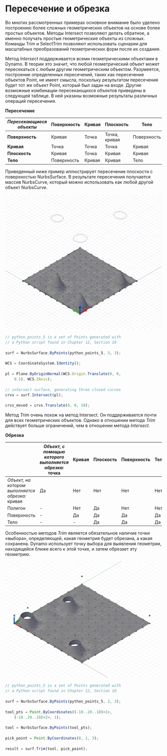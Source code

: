 # Пересечение и обрезка

Во многих рассмотренных примерах основное внимание было уделено построению более сложных геометрических объектов на основе более простых объектов. Методы Intersect позволяют делать обратное, а именно получать простые геометрические объекты из сложных. Команды Trim и SelectTrim позволяют использовать сценарии для масштабных преобразований геометрических форм после их создания.

Метод *Intersect* поддерживается всеми геометрическими объектами в Dynamo. В теории это значит, что любой геометрический объект может пересекаться с любым другим геометрическим объектом. Разумеется, построение определенных пересечений, таких как пересечение объектов Point, не имеет смысла, поскольку результатом пересечения будет тот же объект Point, который был задан на входе. Другие возможные комбинации пересекающихся объектов приведены в следующей таблице. В ней указаны возможные результаты различных операций пересечения.

**Пересечение**

|*Пересекающиеся объекты*|Поверхность|Кривая|Плоскость|Тело|
| -- | -- | -- | -- | -- |
|**Поверхность**|Кривая|Точка|Точка, кривая|Поверхность|
|**Кривая**|Точка|Точка|Точка|Кривая|
|**Плоскость**|Кривая|Точка|Кривая|Кривая|
|**Тело**|Поверхность|Кривая|Кривая|Тело|

Приведенный ниже пример иллюстрирует пересечение плоскости с поверхностью NurbsSurface. В результате пересечения получается массив NurbsCurve, который можно использовать как любой другой объект NurbsCurve.

![](images/12-8/IntersectionAndTrim_01.png)

```js
// python_points_5 is a set of Points generated with
// a Python script found in Chapter 12, Section 10

surf = NurbsSurface.ByPoints(python_points_5, 3, 3);

WCS = CoordinateSystem.Identity();

pl = Plane.ByOriginNormal(WCS.Origin.Translate(0, 0,
    0.5), WCS.ZAxis);

// intersect surface, generating three closed curves
crvs = surf.Intersect(pl);

crvs_moved = crvs.Translate(0, 0, 10);
```

Метод *Trim* очень похож на метод Intersect. Он поддерживается почти для всех геометрических объектов. Однако в отношении метода *Trim* действует больше ограничений, чем в отношении метода *Intersect*.

**Обрезка**

||*Объект, с помощью которого выполняется обрезка:* точка|Кривая|Плоскость|Поверхность|Тело|
| -- | -- | -- | -- | -- | -- |
|*Объект, на котором выполняется обрезка:* кривая|Да|Нет|Нет|Нет|Нет|
|Полигон|-|Нет|Да|Нет|Нет|
|Поверхность|-|Да|Да|Да|Да|
|Тело|-|-|Да|Да|Да|

Особенностью методов *Trim* является обязательное наличие точки «выбора», определяющей, какая геометрия будет обрезана, а какая сохранена. Dynamo использует точку выбора для выявления геометрии, находящейся ближе всего к этой точке, и затем обрезает эту геометрию.

![](images/12-8/IntersectionAndTrim_02.png)

```js
// python_points_5 is a set of Points generated with
// a Python script found in Chapter 12, Section 10

surf = NurbsSurface.ByPoints(python_points_5, 3, 3);

tool_pts = Point.ByCoordinates((-10..20..10)<1>,
    (-10..20..10)<2>, 1);

tool = NurbsSurface.ByPoints(tool_pts);

pick_point = Point.ByCoordinates(8, 1, 3);

result = surf.Trim(tool, pick_point);
```

